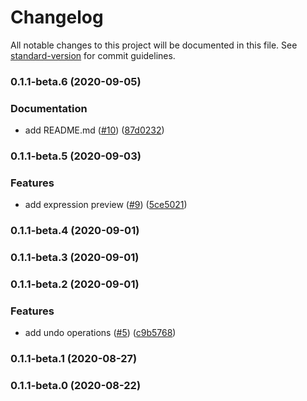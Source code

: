 # Changelog

All notable changes to this project will be documented in this file. See [standard-version](https://github.com/conventional-changelog/standard-version) for commit guidelines.

### 0.1.1-beta.6 (2020-09-05)


### Documentation

* add README.md ([#10](https://github.com/CaioOliveira793/my-first-npm-module/issues/10)) ([87d0232](https://github.com/CaioOliveira793/my-first-npm-module/commit/87d0232c1a829e46599409d77130048d10177719))

### 0.1.1-beta.5 (2020-09-03)


### Features

* add expression preview ([#9](https://github.com/CaioOliveira793/my-first-npm-module/issues/9)) ([5ce5021](https://github.com/CaioOliveira793/my-first-npm-module/commit/5ce5021defc80118cd4a31f0f0d701707351a5df))

### 0.1.1-beta.4 (2020-09-01)

### 0.1.1-beta.3 (2020-09-01)

### 0.1.1-beta.2 (2020-09-01)


### Features

* add undo operations ([#5](https://github.com/CaioOliveira793/my-first-npm-module/issues/5)) ([c9b5768](https://github.com/CaioOliveira793/my-first-npm-module/commit/c9b5768c1c4d3021aade6eda0fcf72dacf255924))

### 0.1.1-beta.1 (2020-08-27)

### 0.1.1-beta.0 (2020-08-22)
